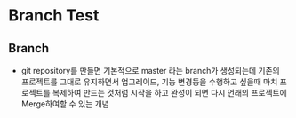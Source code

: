 # Branch Test

## Branch
* git repository를 만들면 기본적으로 master 라는 branch가 생성되는데
기존의 프로젝트를 그대로 유지하면서 업그레이드, 기능 변경등을 수행하고 싶을때 
마치 프로젝트를 복제하여 만드는 것처럼 시작을 하고
완성이 되면 다시 언래의 프로젝트에 Merge하여할 수 있는 개념